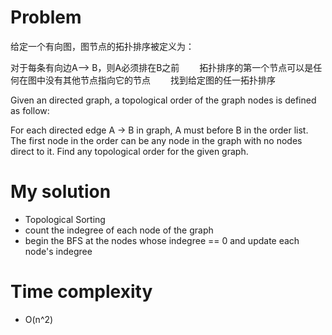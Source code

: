 # Problem
给定一个有向图，图节点的拓扑排序被定义为：

对于每条有向边A--> B，则A必须排在B之前　　
拓扑排序的第一个节点可以是任何在图中没有其他节点指向它的节点　　
找到给定图的任一拓扑排序

Given an directed graph, a topological order of the graph nodes is defined as follow:

For each directed edge A -> B in graph, A must before B in the order list.
The first node in the order can be any node in the graph with no nodes direct to it.
Find any topological order for the given graph.

# My solution
* Topological Sorting
* count the indegree of each node of the graph
* begin the BFS at the nodes whose indegree == 0 and update each node's indegree

# Time complexity
* O(n^2)
